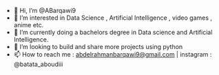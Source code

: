 - 👋 Hi, I’m @ABarqawi9
- 👀 I’m interested in Data Science , Artificial Intelligence , video games , anime etc.
- 🌱 I’m currently doing a bachelors degree in Data science and Artificial Intelligence.
- 💞️ I’m looking to build and share more projects using python
- 📫 How to reach me : abdelrahmanbarqawi9@gmail.com | instagram : @batata_aboudiii

<!---
ABarqawi9/ABarqawi9 is a ✨ special ✨ repository because its `README.md` (this file) appears on your GitHub profile.
You can click the Preview link to take a look at your changes.
--->
